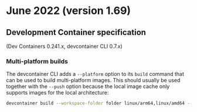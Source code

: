 # June 2022 (version 1.69)

## Development Container specification

(Dev Containers 0.241.x, devcontainer CLI 0.7.x)

### Multi-platform builds

The devcontainer CLI adds a `--platform` option to its `build` command that can
be used to build multi-platform images. This should usually be used together
with the `--push` option because the local image cache only supports images for
the local architecture:

```bash
devcontainer build --workspace-folder folder linux/arm64,linux/amd64 --image-name Docker ID < workspace > --platform < your > / < name > --push
```
